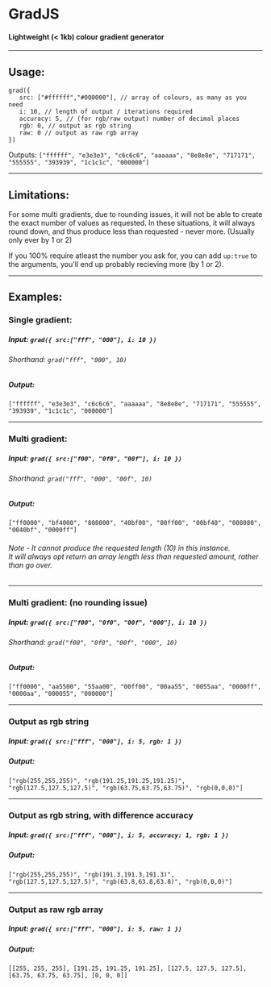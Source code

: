 # GradJS
#### Lightweight (< 1kb) colour gradient generator

----
 
## Usage:

```
grad({
   src: ["#ffffff","#000000"], // array of colours, as many as you need
   i: 10, // length of output / iterations required
   accuracy: 5, // (for rgb/raw output) number of decimal places
   rgb: 0, // output as rgb string
   raw: 0 // output as raw rgb array
})
```
Outputs: `["ffffff", "e3e3e3", "c6c6c6", "aaaaaa", "8e8e8e", "717171", "555555", "393939", "1c1c1c", "000000"]`

----
 
## Limitations:

For some multi gradients, due to rounding issues, it will not be able to create the exact number of values as requested.
In these situations, it will always round down, and thus produce less than requested - never more. (Usually only ever by 1 or 2)

If you 100% require atleast the number you ask for, you can add `up:true` to the arguments, you'll end up probably recieving more (by 1 or 2).

----
 
## Examples:

### Single gradient:

##### Input: `grad({ src:["fff", "000"], i: 10 })`
######  Shorthand: `grad("fff", "000", 10)`
##### Output:
`["ffffff", "e3e3e3", "c6c6c6", "aaaaaa", "8e8e8e", "717171", "555555", "393939", "1c1c1c", "000000"]`

----

### Multi gradient:

##### Input: `grad({ src:["f00", "0f0", "00f"], i: 10 })`
######  Shorthand: `grad("fff", "000", "00f", 10)`
##### Output:
`["ff0000", "bf4000", "808000", "40bf00", "00ff00", "00bf40", "008080", "0040bf", "0000ff"]`

###### Note - It cannot produce the requested length (10) in this instance.<br />It will always opt return an array length less than requested amount, rather than go over.

----

### Multi gradient: (no rounding issue)

##### Input: `grad({ src:["f00", "0f0", "00f", "000"], i: 10 })`
######  Shorthand: `grad("f00", "0f0", "00f", "000", 10)`
##### Output:
`["ff0000", "aa5500", "55aa00", "00ff00", "00aa55", "0055aa", "0000ff", "0000aa", "000055", "000000"]`

----

### Output as rgb string

##### Input: `grad({ src:["fff", "000"], i: 5, rgb: 1 })`
##### Output:
`["rgb(255,255,255)", "rgb(191.25,191.25,191.25)", "rgb(127.5,127.5,127.5)", "rgb(63.75,63.75,63.75)", "rgb(0,0,0)"]`

----

### Output as rgb string, with difference accuracy

##### Input: `grad({ src:["fff", "000"], i: 5, accuracy: 1, rgb: 1 })`
##### Output:
`["rgb(255,255,255)", "rgb(191.3,191.3,191.3)", "rgb(127.5,127.5,127.5)", "rgb(63.8,63.8,63.8)", "rgb(0,0,0)"]`

----

### Output as raw rgb array

##### Input: `grad({ src:["fff", "000"], i: 5, raw: 1 })`
##### Output:
`[[255, 255, 255], [191.25, 191.25, 191.25], [127.5, 127.5, 127.5], [63.75, 63.75, 63.75], [0, 0, 0]]`
